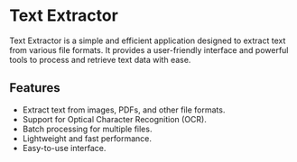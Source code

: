 # Text Extractor

Text Extractor is a simple and efficient application designed to extract text from various file formats. It provides a user-friendly interface and powerful tools to process and retrieve text data with ease.

## Features

- Extract text from images, PDFs, and other file formats.
- Support for Optical Character Recognition (OCR).
- Batch processing for multiple files.
- Lightweight and fast performance.
- Easy-to-use interface.

